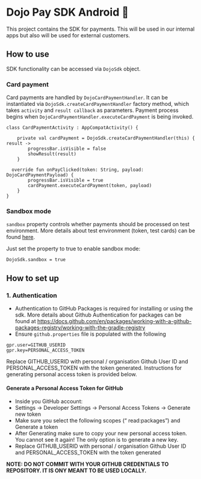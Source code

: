 # Dojo Pay SDK Android 🤖

This project contains the SDK for payments. This will be used in our internal apps but also will be used for external customers.

## How to use

SDK functionality can be accessed via `DojoSdk` object.

### Card payment

Card payments are handled by `DojoCardPaymentHandler`. It can be instantiated via `DojoSdk.createCardPaymentHandler` factory method, which takes `activity` and `result callback` as parameters. Payment process begins when `DojoCardPaymentHandler.executeCardPayment` is being invoked.

```
class CardPaymentActivity : AppCompatActivity() {  
  
    private val cardPayment = DojoSdk.createCardPaymentHandler(this) { result ->  
	    progressBar.isVisible = false  
		showResult(result)  
    }  
  
  override fun onPayClicked(token: String, payload: DojoCardPaymentPayload) {  
        progressBar.isVisible = true  
		cardPayment.executeCardPayment(token, payload)  
    }  
}
```

### Sandbox mode

`sandbox` property controls whether payments should be processed on test environment. More details about test environment (token, test cards) can be found [here](https://docs.connect.paymentsense.cloud/ConnectE/SettingUpTestAccount).

Just set the property to true to enable sandbox mode:

    DojoSdk.sandbox = true

## How to set up

### 1. Authentication

- Authentication to GitHub Packages is required for installing or using the sdk. More details about Github Authentication for packages can be found at https://docs.github.com/en/packages/working-with-a-github-packages-registry/working-with-the-gradle-registry
- Ensure `github.properties` file is populated with the following
```
gpr.user=GITHUB_USERID 
gpr.key=PERSONAL_ACCESS_TOKEN
```
Replace GITHUB_USERID with personal / organisation Github User ID and PERSONAL_ACCESS_TOKEN with the token generated. Instructions for generating personal access token is provided below.

#### Generate a Personal Access Token for GitHub
-   Inside you GitHub account:
-   Settings -> Developer Settings -> Personal Access Tokens -> Generate new token
-   Make sure you select the following scopes (“ read:packages”) and Generate a token
-   After Generating make sure to copy your new personal access token. You cannot see it again! The only option is to generate a new key.
- Replace GITHUB_USERID with personal / organisation Github User ID and PERSONAL_ACCESS_TOKEN with the token generated

**NOTE: DO NOT COMMIT WITH YOUR GITHUB CREDENTIALS TO REPOSITORY. IT IS ONY MEANT TO BE USED LOCALLY.**